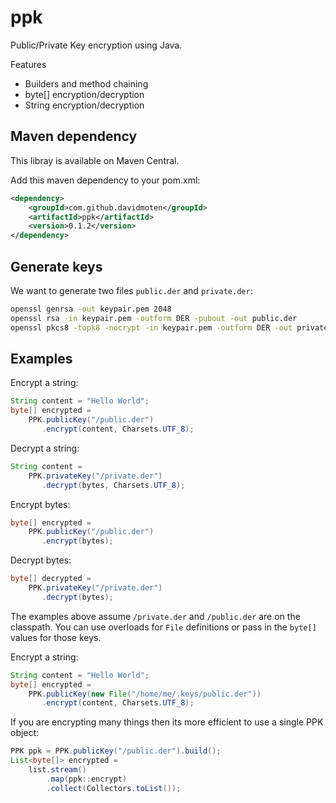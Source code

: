 ppk
======
Public/Private Key encryption using Java.

Features
* Builders and method chaining
* byte[] encryption/decryption
* String encryption/decryption

Maven dependency
--------------------
This libray is available on Maven Central.

Add this maven dependency to your pom.xml:

```xml
<dependency>
    <groupId>com.github.davidmoten</groupId>
    <artifactId>ppk</artifactId>
    <version>0.1.2</version>
</dependency>
```


Generate keys
-----------------
We want to generate two files `public.der` and `private.der`:

```bash
openssl genrsa -out keypair.pem 2048
openssl rsa -in keypair.pem -outform DER -pubout -out public.der
openssl pkcs8 -topk8 -nocrypt -in keypair.pem -outform DER -out private.der
```

Examples
---------------
Encrypt a string:

```java
String content = "Hello World";
byte[] encrypted = 
    PPK.publicKey("/public.der")
       .encrypt(content, Charsets.UTF_8);
```
Decrypt a string:

```java
String content = 
    PPK.privateKey("/private.der")
       .decrypt(bytes, Charsets.UTF_8);
```

Encrypt bytes:
```java
byte[] encrypted = 
    PPK.publicKey("/public.der")
       .encrypt(bytes);
```

Decrypt bytes:
```java
byte[] decrypted = 
    PPK.privateKey("/private.der")
       .decrypt(bytes);
```


The examples above assume `/private.der` and `/public.der` are on the classpath. You can use overloads for `File` definitions or pass in the `byte[]` values for those keys.

Encrypt a string:

```java
String content = "Hello World";
byte[] encrypted = 
    PPK.publicKey(new File("/home/me/.keys/public.der"))
       .encrypt(content, Charsets.UTF_8);
```

If you are encrypting many things then its more efficient to use a single PPK object:

```java
PPK ppk = PPK.publicKey("/public.der").build();
List<byte[]> encrypted = 
    list.stream()
        .map(ppk::encrypt)
        .collect(Collectors.toList());
```






